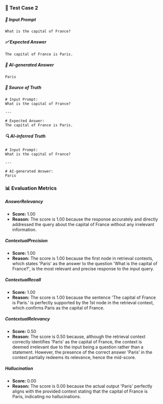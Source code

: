 ### 🧪 Test Case 2

##### 🧾 Input Prompt
```text
What is the capital of France?
```
##### ✅ Expected Answer
```text
The capital of France is Paris.
```
##### 🤖 AI-generated Answer
```text
Paris
```
##### 📘 Source of Truth
```text
# Input Prompt:
What is the capital of France?

---

# Expected Answer:
The capital of France is Paris.
```
##### 🔍 AI-inferred Truth
```text
# Input Prompt:
What is the capital of France?

---

# AI-generated Answer:
Paris
```
### 📊 Evaluation Metrics

##### AnswerRelevancy
- **Score:** 1.00
- **Reason:** The score is 1.00 because the response accurately and directly addressed the query about the capital of France without any irrelevant information.

##### ContextualPrecision
- **Score:** 1.00
- **Reason:** The score is 1.00 because the first node in retrieval contexts, which states 'Paris' as the answer to the question 'What is the capital of France?', is the most relevant and precise response to the input query.

##### ContextualRecall
- **Score:** 1.00
- **Reason:** The score is 1.00 because the sentence 'The capital of France is Paris.' is perfectly supported by the 1st node in the retrieval context, which confirms Paris as the capital of France.

##### ContextualRelevancy
- **Score:** 0.50
- **Reason:** The score is 0.50 because, although the retrieval context correctly identifies 'Paris' as the capital of France, the context is deemed irrelevant due to the input being a question rather than a statement. However, the presence of the correct answer 'Paris' in the context partially redeems its relevance, hence the mid-score.

##### Hallucination
- **Score:** 0.00
- **Reason:** The score is 0.00 because the actual output 'Paris' perfectly aligns with the provided context stating that the capital of France is Paris, indicating no hallucinations.

